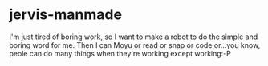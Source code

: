 # jervis-manmade
I'm just tired of boring work, so I want to make a robot to do the simple and boring word for me. Then I can Moyu or read or snap or code or...you know, peole can do many things when they're working except working:-P
